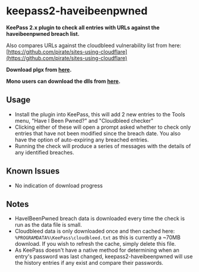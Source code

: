 # keepass2-haveibeenpwned

**KeePass 2.x plugin to check all entries with URLs against the haveibeenpwned breach list.**

Also compares URLs against the cloudbleed vulnerability list from here: [https://github.com/pirate/sites-using-cloudflare](https://github.com/pirate/sites-using-cloudflare)

**Download plgx from [here](https://github.com/andrew-schofield/keepass2-haveibeenpwned/raw/master/HaveIBeenPwned.plgx).**

**Mono users can download the dlls from [here](https://github.com/andrew-schofield/keepass2-haveibeenpwned/tree/master/mono).**

## Usage

* Install the plugin into KeePass, this will add 2 new entries to the Tools menu, "Have I Been Pwned?" and "Cloudbleed checker"
* Clicking either of these will open a prompt asked whether to check only entries that have not been modified since the breach date. You also have the option of auto-expiring any breached entries.
* Running the check will produce a series of messages with the details of any identified breaches.

## Known Issues

* No indication of download progress
 
## Notes

* HaveIBeenPwned breach data is downloaded every time the check is run as the data file is small.
* Cloudbleed data is only downloaded once and then cached here: `%PROGRAMDATA%\KeePass\cloudbleed.txt` as this is currently a ~70MB download. If you wish to refresh the cache, simply delete this file.
* As KeePass doesn't have a native method for determining when an entry's password was last changed, keepass2-haveibeenpwned will use the history entries if any exist and compare their passwords.